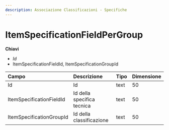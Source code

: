 ```yaml
---
description: Associazione Classificazioni - Specifiche
---
```


# ItemSpecificationFieldPerGroup

**Chiavi**

* _Id_
* ItemSpecificationFieldId, ItemSpecificationGroupId

| Campo | Descrizione | Tipo | Dimensione |
| :--- | :--- | :--- | :--- |
| Id | Id | text | 50 |
| ItemSpecificationFieldId | Id della specifica tecnica | text | 50 |
| ItemSpecificationGroupId | Id della classificazione | text | 50 |
